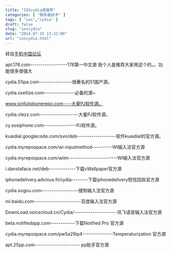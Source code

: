 ```yaml
---
title: "IOScydia源推荐"
categories: [ "服务器技术" ]
tags: [ "ios","cydia" ]
draft: false
slug: "ioscydia"
date: "2014-07-19 13:32:00"
url: "ioscydia.html"
---
```


转自[手机中国论坛][1]

apt.178.com------------------178第一中文源 我个人是推荐大家用这个的。。功能很多很强大

cydia.51ipa.com----------------很著名的51国产源。

cydia.xsellize.com---------------必备的源~

www.sinfuliphonerepo.com----大量PJ软件源。 

cydia.clezz.com-------------------大量PJ软件源。
                                                              
cy.sosiphone.com----------------PJ软件源。
                                                                  
kuaidial.googlecode.com/svn/deb-------------------软件kuaidial的官方源。

cydia.myrepospace.com/wi-inputmethod----------WI输入法官方源

cydia.myrepospace.com/wiim------------------------WI输入法官方源

i.danstaface.net/deb-------------下载vWallpaper官方源

iphonedelivery.advinux.fr/cydia--------下载iphonedelivery短信回执官方源

cydia.sogou.com------------------搜狗输入法官方源

mi.baidu.com-----------------------百度输入法官方源

DownLoad.voicecloud.cn/Cydia/---------------------讯飞语音输入法官方源

beta.notifiedapp.com------------下载Notified Pro 官方源

cydia.myrepospace.com/pw5a29ip4---------------Temperaturization 官方源

apt.25pp.com---------------------- pp助手官方源


  [1]: http://iphonebbs.cnmo.com/thread-14634223-1-1.html